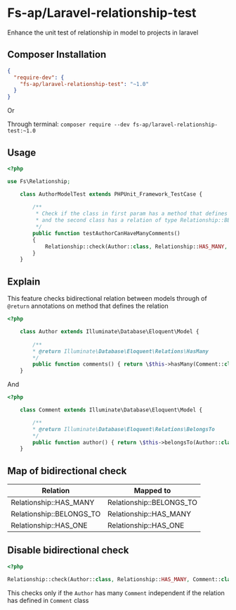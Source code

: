 Fs-ap/Laravel-relationship-test
==================

Enhance the unit test of relationship in model to projects in laravel

## Composer Installation

```json
{
  "require-dev": {
    "fs-ap/laravel-relationship-test": "~1.0"
  }
}
```
Or

Through terminal: `composer require --dev fs-ap/laravel-relationship-test:~1.0`

## Usage

```php
<?php

use Fs\Relationship;

	class AuthorModelTest extends PHPUnit_Framework_TestCase {
    
        /**
         * Check if the class in first param has a method that defines relation of type Relationship::HAS_MANY
         * and the second class has a relation of type Relationship::BELONGS_TO
         */
        public function testAuthorCanHaveManyComments()
        {
            Relationship::check(Author::class, Relationship::HAS_MANY, Comment::class));
        }
    }
```

## Explain

This feature checks bidirectional relation between models through of  ```@return``` annotations on method that defines the relation

```php
<?php

	class Author extends Illuminate\Database\Eloquent\Model {
    
        /**
		* @return Illuminate\Database\Eloquent\Relations\HasMany
        */
        public function comments() { return \$this->hasMany(Comment::class); }
    }
```
And 

```php
<?php

	class Comment extends Illuminate\Database\Eloquent\Model {

        /**
        * @return Illuminate\Database\Eloquent\Relations\BelongsTo
        */
        public function author() { return \$this->belongsTo(Author::class); }
    }
```

## Map of bidirectional check

| Relation | Mapped to |
| ------ | ----------- |
| Relationship::HAS_MANY   | Relationship::BELONGS_TO |
| Relationship::BELONGS_TO | Relationship::HAS_MANY |
| Relationship::HAS_ONE    |Relationship::HAS_ONE |

## Disable bidirectional check

```php
<?php

Relationship::check(Author::class, Relationship::HAS_MANY, Comment::class, true);
```

This checks only if the ```Author``` has many ```Comment``` independent if the relation has defined in ```Comment``` class